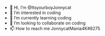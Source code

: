 - 👋 Hi, I’m @ItsyourboyJonnycat
- 👀 I’m interested in coding
- 🌱 I’m currently learning coding 
- 💞️ I’m looking to collaborate on coding 
- 📫 How to reach me JonnycatMania4K#8275

<!---
ItsyourboyJonnycat/ItsyourboyJonnycat is a ✨ special ✨ repository because its `README.md` (this file) appears on your GitHub profile.
You can click the Preview link to take a look at your changes.
--->
